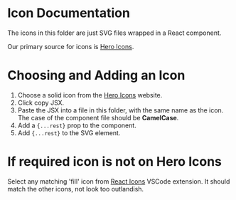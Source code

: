 # Icon Documentation

The icons in this folder are just SVG files wrapped in a React component.

Our primary source for icons is [Hero Icons](https://heroicons.com/).

# Choosing and Adding an Icon

1. Choose a solid icon from the [Hero Icons](https://heroicons.com/) website.
2. Click copy JSX.
3. Paste the JSX into a file in this folder, with the same name as the icon. The case of the component file should be **CamelCase**.
4. Add a `{...rest}` prop to the component.
5. Add `{...rest}` to the SVG element.

# If required icon is not on Hero Icons

Select any matching 'fill' icon from [React Icons](https://marketplace.visualstudio.com/items?itemName=afzalsayed96.reacticons) VSCode extension.
It should match the other icons, not look too outlandish.
